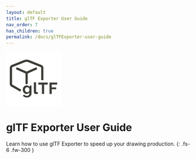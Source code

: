 ```yaml
---
layout: default
title: glTF Exporter User Guide
nav_order: 7
has_children: true
permalink: /docs/glTFExporter-user-guide
---
```


![DiStem glTF Exporter - From Autodesk Revit to glTF.](../../../assets/images/glTFExporter/glTF-Exporter-logo_x150.png)  

# glTF Exporter User Guide

Learn how to use glTF Exporter to speed up your drawing production.
{: .fs-6 .fw-300 }